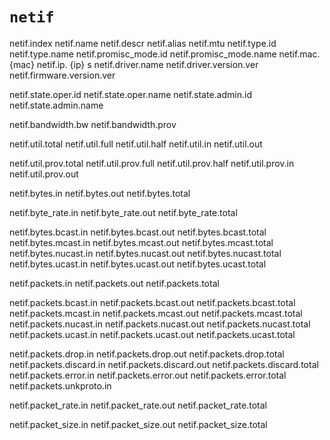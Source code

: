 # `netif`

netif.index
netif.name
netif.descr
netif.alias
netif.mtu
netif.type.id
netif.type.name
netif.promisc_mode.id
netif.promisc_mode.name
netif.mac. {mac}
netif.ip. {ip}
s
netif.driver.name
netif.driver.version.ver
netif.firmware.version.ver

netif.state.oper.id
netif.state.oper.name
netif.state.admin.id
netif.state.admin.name

netif.bandwidth.bw
netif.bandwidth.prov

netif.util.total
netif.util.full
netif.util.half
netif.util.in
netif.util.out

netif.util.prov.total
netif.util.prov.full
netif.util.prov.half
netif.util.prov.in
netif.util.prov.out

netif.bytes.in
netif.bytes.out
netif.bytes.total

netif.byte_rate.in
netif.byte_rate.out
netif.byte_rate.total

netif.bytes.bcast.in
netif.bytes.bcast.out
netif.bytes.bcast.total
netif.bytes.mcast.in
netif.bytes.mcast.out
netif.bytes.mcast.total
netif.bytes.nucast.in
netif.bytes.nucast.out
netif.bytes.nucast.total
netif.bytes.ucast.in
netif.bytes.ucast.out
netif.bytes.ucast.total

netif.packets.in
netif.packets.out
netif.packets.total

netif.packets.bcast.in
netif.packets.bcast.out
netif.packets.bcast.total
netif.packets.mcast.in
netif.packets.mcast.out
netif.packets.mcast.total
netif.packets.nucast.in
netif.packets.nucast.out
netif.packets.nucast.total
netif.packets.ucast.in
netif.packets.ucast.out
netif.packets.ucast.total

netif.packets.drop.in
netif.packets.drop.out
netif.packets.drop.total
netif.packets.discard.in
netif.packets.discard.out
netif.packets.discard.total
netif.packets.error.in
netif.packets.error.out
netif.packets.error.total
netif.packets.unkproto.in

netif.packet_rate.in
netif.packet_rate.out
netif.packet_rate.total

netif.packet_size.in
netif.packet_size.out
netif.packet_size.total

